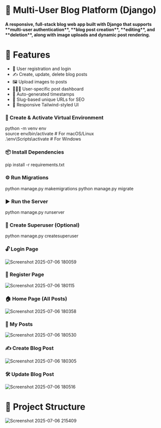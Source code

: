 <h1>📝 Multi-User Blog Platform (Django)</h1>

<h4>A responsive, full-stack blog web app built with Django that supports **multi-user authentication**, **blog post creation**, **editing**, and **deletion**, along with image uploads and dynamic post rendering.</h4>

<h1>🚀 Features</h1>

- 🔐 User registration and login
- ✍️ Create, update, delete blog posts
- 🖼️ Upload images to posts
- 🧑‍🤝‍🧑 User-specific post dashboard
- 📅 Auto-generated timestamps
- 📌 Slug-based unique URLs for SEO
- 🎨 Responsive Tailwind-styled UI

<h3>🐍 Create & Activate Virtual Environment</h3>
python -m venv env  <br>
source env/bin/activate  # For macOS/Linux <br>
.\env\Scripts\activate   # For Windows    <br>

<h3>📦 Install Dependencies </h3>
pip install -r requirements.txt

<h3>⚙️ Run Migrations</h3>
python manage.py makemigrations
python manage.py migrate

<h3>▶️ Run the Server</h3>
python manage.py runserver

<h3>👤 Create Superuser (Optional)</h3>
python manage.py createsuperuser


<h3>🔓 Login Page</h3>

![Screenshot 2025-07-06 180059](https://github.com/user-attachments/assets/6263d707-e992-4994-b6e2-e43af08257ad) <br>

<h3>🧾 Register Page</h3>

![Screenshot 2025-07-06 180115](https://github.com/user-attachments/assets/e5b6de38-491c-415d-ae44-c4109f7d4a7f)<br>

<h3>🏠 Home Page (All Posts)</h3>

![Screenshot 2025-07-06 180358](https://github.com/user-attachments/assets/a323ed52-d5b6-43c6-9930-e5d1d2f19b8c)<br>

<h3>👤 My Posts</h3>

![Screenshot 2025-07-06 180530](https://github.com/user-attachments/assets/1da6f51b-baf6-4c54-b55f-3854127ca2ef)<br>

<h3>✍️ Create Blog Post</h3>

![Screenshot 2025-07-06 180305](https://github.com/user-attachments/assets/acd9a4ea-d39f-4879-a6a5-b6e37ce49ae1)<br>

<h3>🛠️ Update Blog Post</h3>

![Screenshot 2025-07-06 180516](https://github.com/user-attachments/assets/37c2197a-e233-49f0-b96a-a44b4084ac95)<br>

<h1>📁 Project Structure</h1>

![Screenshot 2025-07-06 215409](https://github.com/user-attachments/assets/a7258482-839c-4dd3-9eb8-a16d5410453c) <br>
